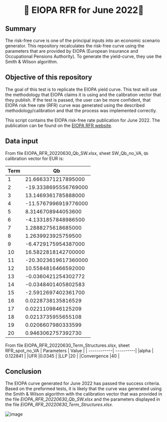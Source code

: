 <h1 align="center" style="border-botom: none">
  <b>
    🐍 EIOPA RFR for June 2022🐍     
  </b>
</h1>

## Summary
The risk-free curve is one of the principal inputs into an economic scenario generator. This repository recalculates the risk-free curve using the parameters that are provided by EIOPA (European Insurance and Occupational Pensions Authority). To generate the yield-curve, they use the Smith & Wilson algorithm.

## Objective of this repository

The goal of this test is to replicate the EIOPA yield curve. This test will use the methodology that EIOPA claims it is using and the calibration vector that they publish. If the test is passed, the user can be more confident, that EIOPA risk free rate (RFR) curve was generated using the described methodology/calibration and that the process was implemented correctly. 

This script contains the EIOPA risk-free rate publication for June 2022. The publication can be found on the [EIOPA RFR website](https://www.eiopa.europa.eu/tools-and-data/risk-free-interest-rate-term-structures_en).

## Data input
From file EIOPA_RFR_20220630_Qb_SW.xlsx, sheet SW_Qb_no_VA, `Qb` calibration vector for EUR is: 

| Term       | Qb         | 
| -----------| ---------- | 
|1|	 21.6663371217895000 |
|2|	-19.3338695556769000 |
|3|	 13.1469361785888000 |
|4|	-11.5767996919776000 |
|5|	 8.3146708944053600 |
|6|	-4.1331857848986500 |
|7|	 1.2888275618685000 |
|8|	 1.2639923925759500 |
|9|	-6.4729175954387000 |
|10|	 16.5822818142700000 | 
|11|	-20.3023619617360000 |
|12|	 10.5584816466592000 |
|13|	-0.0360421254302772 |
|14|	-0.0348401405802583 |
|15|	-2.5912697402361700 |
|16|	 0.0228738135816529 |
|17|	 0.0221109846125209 |
|18|	 0.0213735955655108 |
|19|	 0.0206607980333599 |
|20|	 0.9463062757392730 | 

From file EIOPA_RFR_20220630_Term_Structures.xlsx, sheet RFR_spot_no_VA
| Parameters  | Value     | 
| ------------| ----------| 
|alpha	      | 0.122841  |
|UFR	        |0.0345     |
|LLP	        |20         |
|Convergence	|40         |

## Conclusion

The EIOPA curve generated for June 2022 has passed the success criteria. Based on the preformed tests, it is likely that the curve was generated using the Smith & Wilson algorithm with the calibration vector that was provided in the file *EIOPA_RFR_20220630_Qb_SW.xlsx* and the parameters displayed in the file *EIOPA_RFR_20220630_Term_Structures.xlsx*.

![image](https://user-images.githubusercontent.com/95974474/210177778-e4a03f89-2e59-4112-b0d1-530e7a6c5fd8.png)
